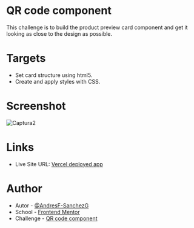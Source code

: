 # QR code component

This challenge is to build the product preview card component and get it looking as close to the design as possible.

# Targets

- Set card structure using html5.
- Create and apply styles with CSS.

# Screenshot

![Captura2](https://github.com/AndresF-SanchezG/reto2/assets/113924667/98d40898-d7e0-4e7b-a02c-32fcccb73d39)


# Links

- Live Site URL: [Vercel deployed app](https://reto2-lovat.vercel.app/)

# Author

- Autor - [@AndresF-SanchezG](https://github.com/AndresF-Sanchez)
- School - [Frontend Mentor](https://www.frontendmentor.io/profile/AndresF-SanchezG)
- Challenge - [QR code component](https://www.frontendmentor.io/solutions/html-css-6nXLfcGDZj)
